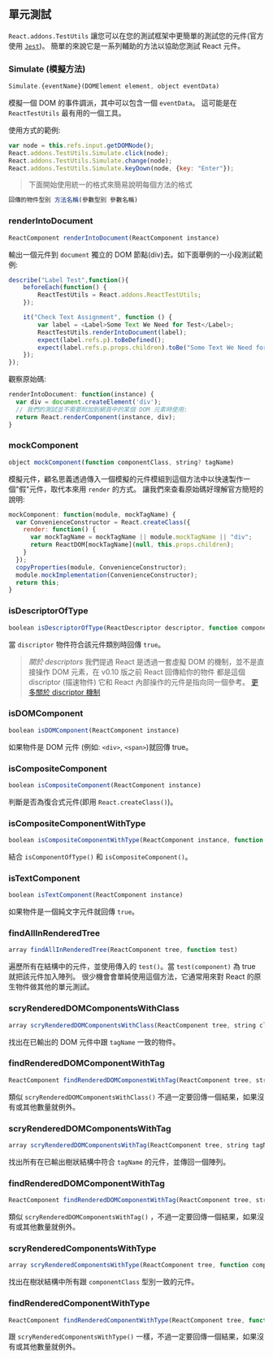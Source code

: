 ## 單元測試
`React.addons.TestUtils` 讓您可以在您的測試框架中更簡單的測試您的元件(官方使用 [`Jest`](http://facebook.github.io/jest/))。
簡單的來說它是一系列輔助的方法以協助您測試 React 元件。

### Simulate (模擬方法)

```js
Simulate.{eventName}(DOMElement element, object eventData)
```

模擬一個 DOM 的事件調派，其中可以包含一個 `eventData`。
這可能是在 `ReactTestUtils` 最有用的一個工具。

使用方式的範例:

```js
var node = this.refs.input.getDOMNode();
React.addons.TestUtils.Simulate.click(node);
React.addons.TestUtils.Simulate.change(node);
React.addons.TestUtils.Simulate.keyDown(node, {key: "Enter"});
```
> 下面開始使用統一的格式來簡易說明每個方法的格式
```js
回傳的物件型別 方法名稱(參數型別 參數名稱)
```

### renderIntoDocument

```js
ReactComponent renderIntoDocument(ReactComponent instance)
```
輸出一個元件到 `document` 獨立的 DOM 節點(div)去。如下面舉例的一小段測試範例:

```js
describe("Label Test",function(){
    beforeEach(function() {
        ReactTestUtils = React.addons.ReactTestUtils;
    });

    it("Check Text Assignment", function () {
        var label = <Label>Some Text We Need for Test</Label>;
        ReactTestUtils.renderIntoDocument(label);
        expect(label.refs.p).toBeDefined();
        expect(label.refs.p.props.children).toBe("Some Text We Need for Test")
    });
});
```
觀察原始碼:

```js
renderIntoDocument: function(instance) {
  var div = document.createElement('div');
  // 我們的測試並不需要附加到網頁中的某個 DOM 元素時使用:
  return React.renderComponent(instance, div);
}
```
### mockComponent

```js
object mockComponent(function componentClass, string? tagName)
```

模擬元件，顧名思義透過傳入一個模擬的元件模組到這個方法中以快速製作一個"假"元件，取代本來用 `render` 的方式。
讓我們來查看原始碼好理解官方簡短的說明:

```js
mockComponent: function(module, mockTagName) {
  var ConvenienceConstructor = React.createClass({
    render: function() {
      var mockTagName = mockTagName || module.mockTagName || "div";
      return ReactDOM[mockTagName](null, this.props.children);
    }
  });
  copyProperties(module, ConvenienceConstructor);
  module.mockImplementation(ConvenienceConstructor);
  return this;
}
```


### isDescriptorOfType

```js
boolean isDescriptorOfType(ReactDescriptor descriptor, function componentClass)
```

當 `discriptor` 物件符合該元件類別時回傳 `true`。
> *關於 descriptors*
> 我們提過 React 是透過一套虛擬 DOM 的機制，並不是直接操作 DOM 元素，在 v0.10 版之前 React 回傳給你的物件
> 都是這個 discriptor (描速物件) 它和 React 內部操作的元件是指向同一個參考。
  [更多關於 discriptor 機制](https://gist.github.com/sebmarkbage/d7bce729f38730399d28)


### isDOMComponent

```js
boolean isDOMComponent(ReactComponent instance)

```
如果物件是 DOM 元件 (例如: `<div>`, `<span>`)就回傳 true。

### isCompositeComponent

```js
boolean isCompositeComponent(ReactComponent instance)
```
判斷是否為復合式元件(即用 `React.createClass()`)。

### isCompositeComponentWithType

```js
boolean isCompositeComponentWithType(ReactComponent instance, function componentClass)
```
結合 `isComponentOfType()` 和 `isCompositeComponent()`。

### isTextComponent

```js
boolean isTextComponent(ReactComponent instance)
```
如果物件是一個純文字元件就回傳 `true`。

### findAllInRenderedTree

```js
array findAllInRenderedTree(ReactComponent tree, function test)
```

遍歷所有在結構中的元件，並使用傳入的 `test()`。當 `test(component)` 為 true 就把該元件加入陣列。
很少機會會單純使用這個方法，它通常用來對 React 的原生物件做其他的單元測試。

### scryRenderedDOMComponentsWithClass

```js
array scryRenderedDOMComponentsWithClass(ReactComponent tree, string className)
```

找出在已輸出的 DOM 元件中跟 `tagName` 一致的物件。

### findRenderedDOMComponentWithTag

```js
ReactComponent findRenderedDOMComponentWithTag(ReactComponent tree, string tagName)
```

類似 `scryRenderedDOMComponentsWithClass()` 不過一定要回傳一個結果，如果沒有或其他數量就例外。

### scryRenderedDOMComponentsWithTag

```js
array scryRenderedDOMComponentsWithTag(ReactComponent tree, string tagName)
```

找出所有在已輸出樹狀結構中符合 `tagName` 的元件，並傳回一個陣列。

### findRenderedDOMComponentWithTag

```js
ReactComponent findRenderedDOMComponentWithTag(ReactComponent tree, string tagName)
```

類似 `scryRenderedDOMComponentsWithTag()` ，不過一定要回傳一個結果，如果沒有或其他數量就例外。

### scryRenderedComponentsWithType

```js
array scryRenderedComponentsWithType(ReactComponent tree, function componentClass)
```

找出在樹狀結構中所有跟 `componentClass` 型別一致的元件。

### findRenderedComponentWithType

```js
ReactComponent findRenderedComponentWithType(ReactComponent tree, function componentClass)
```

跟 `scryRenderedComponentsWithType()` 一樣，不過一定要回傳一個結果，如果沒有或其他數量就例外。

